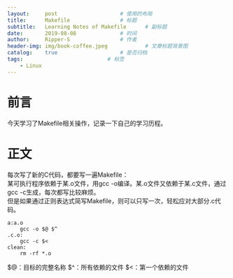 ```yaml
---
layout:		post					# 使用的布局
title:		Makefile				# 标题
subtitle:	Learning Notes of Makefile		# 副标题
date:		2019-08-08				# 时间
author:		Ripper-S				# 作者
header-img:	img/book-coffee.jpeg			# 文章标题背景图
catalog:	true					# 是否归档
tags:							# 标签
    - Linux
---
```



#	前言
今天学习了Makefile相关操作，记录一下自己的学习历程。<br>

#	正文
每次写了新的C代码，都要写一遍Makefile： <br>
某可执行程序依赖于某.o文件，用gcc -o编译。某.o文件又依赖于某.c文件，通过gcc -c生成，每次都写比较麻烦。 <br>
但是如果通过正则表达式简写Makefile，则可以只写一次，轻松应对大部分.c代码。<br>

```
a:a.o
	gcc -o $@ $^
.c.o:
	gcc -c $<
clean:
	rm -rf *.o
```
$@：目标的完整名称
$^：所有依赖的文件
$<：第一个依赖的文件

